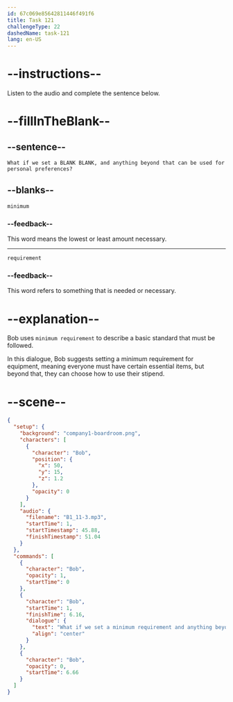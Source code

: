 ```yaml
---
id: 67c069e85642811446f491f6
title: Task 121
challengeType: 22
dashedName: task-121
lang: en-US
---
```


<!-- (Audio) Bob: What if we set a minimum requirement, and anything beyond that can be used for personal preferences? -->

# --instructions--

Listen to the audio and complete the sentence below.

# --fillInTheBlank--

## --sentence--

`What if we set a BLANK BLANK, and anything beyond that can be used for personal preferences?`

## --blanks--

`minimum`

### --feedback--

This word means the lowest or least amount necessary.

---

`requirement`

### --feedback--

This word refers to something that is needed or necessary.

# --explanation--

Bob uses `minimum requirement` to describe a basic standard that must be followed.

In this dialogue, Bob suggests setting a minimum requirement for equipment, meaning everyone must have certain essential items, but beyond that, they can choose how to use their stipend.

# --scene--

```json
{
  "setup": {
    "background": "company1-boardroom.png",
    "characters": [
      {
        "character": "Bob",
        "position": {
          "x": 50,
          "y": 15,
          "z": 1.2
        },
        "opacity": 0
      }
    ],
    "audio": {
      "filename": "B1_11-3.mp3",
      "startTime": 1,
      "startTimestamp": 45.88,
      "finishTimestamp": 51.04
    }
  },
  "commands": [
    {
      "character": "Bob",
      "opacity": 1,
      "startTime": 0
    },
    {
      "character": "Bob",
      "startTime": 1,
      "finishTime": 6.16,
      "dialogue": {
        "text": "What if we set a minimum requirement and anything beyond that can be used for personal preferences?",
        "align": "center"
      }
    },
    {
      "character": "Bob",
      "opacity": 0,
      "startTime": 6.66
    }
  ]
}
```
